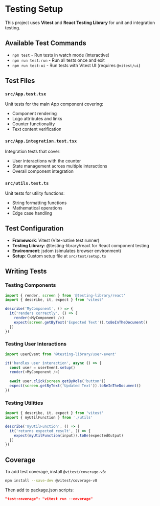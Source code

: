 # Testing Setup

This project uses **Vitest** and **React Testing Library** for unit and integration testing.

## Available Test Commands

- `npm test` - Run tests in watch mode (interactive)
- `npm run test:run` - Run all tests once and exit
- `npm run test:ui` - Run tests with Vitest UI (requires `@vitest/ui`)

## Test Files

### `src/App.test.tsx`
Unit tests for the main App component covering:
- Component rendering
- Logo attributes and links
- Counter functionality
- Text content verification

### `src/App.integration.test.tsx`
Integration tests that cover:
- User interactions with the counter
- State management across multiple interactions
- Overall component integration

### `src/utils.test.ts`
Unit tests for utility functions:
- String formatting functions
- Mathematical operations
- Edge case handling

## Test Configuration

- **Framework**: Vitest (Vite-native test runner)
- **Testing Library**: @testing-library/react for React component testing
- **Environment**: jsdom (simulates browser environment)
- **Setup**: Custom setup file at `src/test/setup.ts`

## Writing Tests

### Testing Components
```typescript
import { render, screen } from '@testing-library/react'
import { describe, it, expect } from 'vitest'

describe('MyComponent', () => {
  it('renders correctly', () => {
    render(<MyComponent />)
    expect(screen.getByText('Expected Text')).toBeInTheDocument()
  })
})
```

### Testing User Interactions
```typescript
import userEvent from '@testing-library/user-event'

it('handles user interaction', async () => {
  const user = userEvent.setup()
  render(<MyComponent />)
  
  await user.click(screen.getByRole('button'))
  expect(screen.getByText('Updated Text')).toBeInTheDocument()
})
```

### Testing Utilities
```typescript
import { describe, it, expect } from 'vitest'
import { myUtilFunction } from './utils'

describe('myUtilFunction', () => {
  it('returns expected result', () => {
    expect(myUtilFunction(input)).toBe(expectedOutput)
  })
})
```

## Coverage

To add test coverage, install `@vitest/coverage-v8`:
```bash
npm install --save-dev @vitest/coverage-v8
```

Then add to package.json scripts:
```json
"test:coverage": "vitest run --coverage"
```
